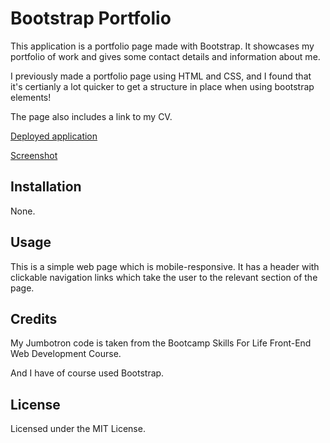 # Bootstrap Portfolio
This application is a portfolio page made with Bootstrap. It showcases my portfolio of work and gives some contact details and information about me. 

I previously made a portfolio page using HTML and CSS, and I found that it's certianly a lot quicker to get a structure in place when using bootstrap elements!

The page also includes a link to my CV. 

[Deployed application](https://kauralane.github.io/bootstrap-portfolio/)

[Screenshot](./assets/images/screenshot.png)

## Installation
None.

## Usage
This is a simple web page which is mobile-responsive. It has a header with clickable navigation links which take the user to the relevant section of the page.

## Credits
My Jumbotron code is taken from the Bootcamp Skills For Life Front-End Web Development Course. 

And I have of course used Bootstrap. 

## License
Licensed under the MIT License.